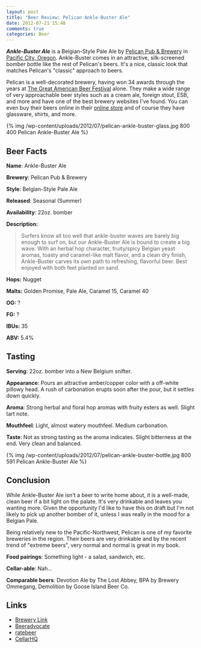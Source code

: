 ```yaml
---
layout: post
title: "Beer Review: Pelican Ankle-Buster Ale"
date: 2012-07-21 15:48
comments: true
categories: Beer
---
```

__*Ankle-Buster Ale*__ is a Belgian-Style Pale Ale by [Pelican Pub & Brewery](http://www.yourlittlebeachtown.com/pelican) in [Pacific City, Oregon](https://local.google.com/maps?q=Pacific+City,+OR&hl=en&sll=37.0625,-95.677068&sspn=33.077336,67.5&t=m&hnear=Pacific+City,+Tillamook,+Oregon&z=12). Ankle-Buster comes in an attractive, silk-screened bomber bottle like the rest of Pelican's beers. It's a nice, classic look that matches Pelican's "classic" approach to beers.

Pelican is a well-decorated brewery, having won 34 awards through the years at [The Great American Beer Festival](http://www.greatamericanbeerfestival.com/) alone. They make a wide range of very approachable beer styles such as a cream ale, foreign stout, ESB, and more and have one of the best brewery websites I've found. You can even buy their beers online in their [online store](http://www.yourlittlebeachtown.com/store) and of course they have glassware, shirts, and more.

{% img /wp-content/uploads/2012/07/pelican-ankle-buster-glass.jpg 800 400 Pelican Ankle-Buster Ale %}

## Beer Facts

**Name**: Ankle-Buster Ale

**Brewery**: Pelican Pub & Brewery

**Style**: Belgian-Style Pale Ale

**Released**: Seasonal (Summer)

**Availability**: 22oz. bomber

**Description:**

> Surfers know all too well that ankle-buster waves are barely big enough to surf on, but our Ankle-Buster Ale is bound to create a big wave. With an herbal hop character, fruity/spicy Belgian yeast aromas, toasty and caramel-like malt flavor, and a clean dry finish, Ankle-Buster carves its own path to refreshing, flavorful beer. Best enjoyed with both feet planted on sand.

**Hops:** Nugget

**Malts:** Golden Promise, Pale Ale, Caramel 15, Caramel 40 

**OG:** ?

**FG:** ?

**IBUs:** 35

**ABV:** 5.4%

## Tasting

**Serving**: 22oz. bomber into a New Belgium snifter.

**Appearance**: Pours an attractive amber/copper color with a off-white pillowy head. A rush of carbonation erupts soon after the pour, but it settles down quickly.

**Aroma**: Strong herbal and floral hop aromas with fruity esters as well. Slight tart note.

**Mouthfeel**: Light, almost watery mouthfeel. Medium carbonation.

**Taste**: Not as strong tasting as the aroma indicates. Slight bitterness at the end. Very clean and balanced.

{% img /wp-content/uploads/2012/07/pelican-ankle-buster-bottle.jpg 800 591 Pelican Ankle-Buster Ale %}

## Conclusion

While Ankle-Buster Ale isn't a beer to write home about, it is a well-made, clean beer if a bit light on the palate. It's very drinkable and leaves you wanting more. Given the opportunity I'd like to have this on draft but I'm not likely to pick up another bomber of it, unless I was really in the mood for a Belgian Pale.

Being relatively new to the Pacific-Northwest, Pelican is one of my favorite breweries in the region. Their beers are very drinkable and by the recent trend of "extreme beers", very normal and normal is great in my book. 

**Food pairings**: Something light - a salad, sandwich, etc.

**Cellar-able**: Nah...

**Comparable beers**: Devotion Ale by The Lost Abbey, BPA by Brewery Ommegang, Demolition by Goose Island Beer Co.

## Links

* [Brewery Link](http://www.yourlittlebeachtown.com/pelican/beer/ankle-buster-ale)
* [Beeradvocate](http://beeradvocate.com/beer/profile/1304/69470)
* [ratebeer](http://www.ratebeer.com/beer/pelican-ankle-buster-ale/145834/)
* [CellarHQ](http://www.cellarhq.com/brewery/pelican-pub-brewery/beer/ankle-buster-ale)
